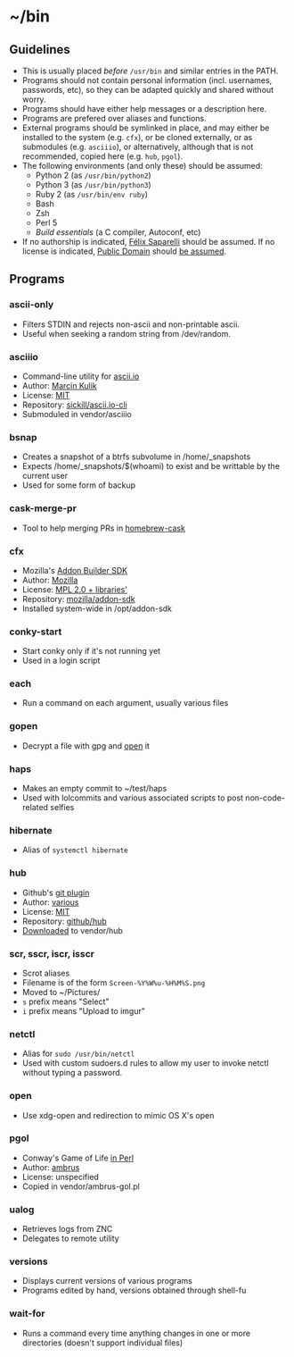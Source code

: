 ~/bin
=====

## Guidelines

- This is usually placed *before* `/usr/bin` and similar entries
  in the PATH. 
- Programs should not contain personal information (incl. usernames,
  passwords, etc), so they can be adapted quickly and shared without
  worry.
- Programs should have either help messages or a description here.
- Programs are prefered over aliases and functions.
- External programs should be symlinked in place, and may either
  be installed to the system (e.g. `cfx`), or be cloned externally,
  or as submodules (e.g. `asciiio`), or alternatively, although that is
  not recommended, copied here (e.g. `hub`, `pgol`).
- The following environments (and only these) should be assumed:
  + Python 2 (as `/usr/bin/python2`)
  + Python 3 (as `/usr/bin/python3`)
  + Ruby 2 (as `/usr/bin/env ruby`)
  + Bash
  + Zsh
  + Perl 5
  + *Build essentials* (a C compiler, Autoconf, etc)
- If no authorship is indicated, [Félix Saparelli](https://passcod.name)
  should be assumed. If no license is indicated,
  [Public Domain](https://creativecommons.org/publicdomain/zero/1.0/)
  should [be assumed](https://passcod.name/license.html).

## Programs

### ascii-only

- Filters STDIN and rejects non-ascii and non-printable ascii.
- Useful when seeking a random string from /dev/random.

### asciiio

- Command-line utility for [ascii.io](http://ascii.io)
- Author: [Marcin Kulik](https://github.com/sickill)
- License: [MIT](https://github.com/sickill/ascii.io-cli/raw/master/LICENSE.txt)
- Repository: [sickill/ascii.io-cli](https://github.com/sickill/ascii.io-cli)
- Submoduled in vendor/asciiio

### bsnap

- Creates a snapshot of a btrfs subvolume in /home/_snapshots
- Expects /home/_snapshots/$(whoami) to exist and be writtable
  by the current user
- Used for some form of backup

### cask-merge-pr

- Tool to help merging PRs in [homebrew-cask](https://github.com/phinze/homebrew-cask)

### cfx

- Mozilla's [Addon Builder SDK](https://addons.mozilla.org/en-US/developers/docs/sdk/latest/)
- Author: [Mozilla](https://mozilla.org)
- License: [MPL 2.0 + libraries'](https://github.com/mozilla/addon-sdk/raw/master/LICENSE)
- Repository: [mozilla/addon-sdk](https://github.com/mozilla/addon-sdk)
- Installed system-wide in /opt/addon-sdk

### conky-start

- Start conky only if it's not running yet
- Used in a login script

### each

- Run a command on each argument, usually various files

### gopen

- Decrypt a file with gpg and [open](#open) it

### haps

- Makes an empty commit to ~/test/haps
- Used with lolcommits and various associated scripts to
  post non-code-related selfies

### hibernate

- Alias of `systemctl hibernate`

### hub

- Github's [git plugin](http://hub.github.com/)
- Author: [various](https://github.com/github/hub/graphs/contributors)
- License: [MIT](https://github.com/github/hub/raw/master/LICENSE)
- Repository: [github/hub](https://github.com/github/hub)
- [Downloaded](http://hub.github.com/standalone) to vendor/hub

### scr, sscr, iscr, isscr

- Scrot aliases
- Filename is of the form `Screen-%Y%W%u-%H%M%S.png`
- Moved to ~/Pictures/
- `s` prefix means "Select"
- `i` prefix means "Upload to imgur"

### netctl

- Alias for `sudo /usr/bin/netctl`
- Used with custom sudoers.d rules to allow my user to invoke
  netctl without typing a password.

### open

- Use xdg-open and redirection to mimic OS X's open

### pgol

- Conway's Game of Life [in Perl](http://www.perlmonks.org/?node_id=1008395)
- Author: [ambrus](http://www.perlmonks.org/?node_id=295576)
- License: unspecified
- Copied in vendor/ambrus-gol.pl

### ualog

- Retrieves logs from ZNC
- Delegates to remote utility

### versions

- Displays current versions of various programs
- Programs edited by hand, versions obtained through shell-fu

### wait-for

- Runs a command every time anything changes in one or more
  directories (doesn't support individual files)
